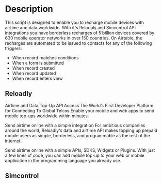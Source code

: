 # Description
This script is designed to enable you to recharge mobile devices with airtime and data worldwide. With it's Relodaly and Simcontrol API integrations you have borderless recharges of 5 billion devices covered by 630 mobile operator networks in over 150 countries. On Airtable, the recharges are automated to be issued to contacts for any of the following triggers:
- When record matches conditions
- When a form is submitted
- When record created
- When record updated
- When record enters view

## Reloadly
Airtime and Data Top-Up API Access The World’s First Developer Platform for Connecting To Global Telcos
Enable your mobile and web apps to send mobile top-ups worldwide within minutes

Send airtime online with a simple integration
For ambitious companies around the world, Reloadly's data and airtime API makes topping up prepaid mobile users as simple, borderless, and programmable as the rest of the internet.

Send airtime online with a simple APIs, SDKS, Widgets or Plugins. With just a few lines of code, you can add mobile top-up to your web or mobile application in the programming language you already use.


## Simcontrol

